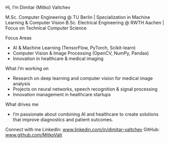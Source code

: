 Hi, I’m Dimitar (Mitko) Valtchev

M.Sc. Computer Engineering @ TU Berlin | Specialization in Machine Learning & Computer Vision
B.Sc. Electrical Engineering @ RWTH Aachen | Focus on Technical Computer Science

Focus Areas

- AI & Machine Learning (TensorFlow, PyTorch, Scikit-learn)
- Computer Vision & Image Processing (OpenCV, NumPy, Pandas)
- Innovation in healthcare & medical imaging
  
What I’m working on

- Research on deep learning and computer vision for medical image analysis
- Projects on neural networks, speech recognition & signal processing
- Innovation management in healthcare startups

What drives me
- I’m passionate about combining AI and healthcare to create solutions that improve diagnostics and patient outcomes.

Connect with me
LinkedIn: www.linkedin.com/in/dimitar-valtchev
GitHub: www.github.com/MitkoValt


